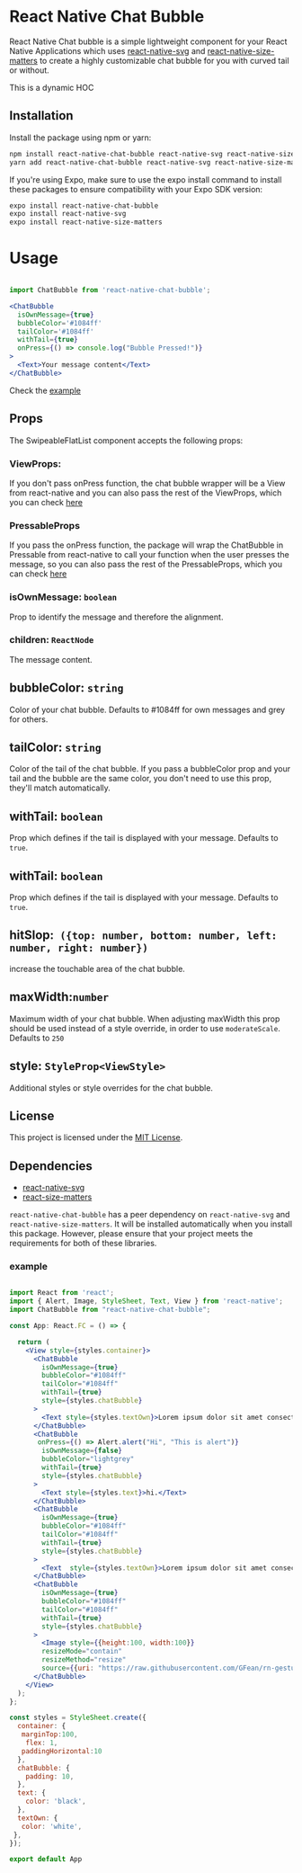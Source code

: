 # React Native Chat Bubble



React Native Chat bubble is a simple lightweight component for your React Native Applications which uses [react-native-svg](https://www.npmjs.com/package/react-native-svg) and [react-native-size-matters](https://www.npmjs.com/package/react-native-size-matters) to create a highly customizable chat bubble for you with curved tail or without.

This is a dynamic HOC 

## Installation

Install the package using npm or yarn:

```bash
npm install react-native-chat-bubble react-native-svg react-native-size-matters
yarn add react-native-chat-bubble react-native-svg react-native-size-matters

```
If you're using Expo, make sure to use the expo install command to install these packages to ensure compatibility with your Expo SDK version:

```bash
expo install react-native-chat-bubble
expo install react-native-svg
expo install react-native-size-matters

```
# Usage 

```jsx

import ChatBubble from 'react-native-chat-bubble';

<ChatBubble
  isOwnMessage={true}
  bubbleColor='#1084ff'
  tailColor='#1084ff'
  withTail={true}
  onPress={() => console.log("Bubble Pressed!")}
>
  <Text>Your message content</Text>
</ChatBubble>

```
Check the [example](#example)

## Props

The SwipeableFlatList component accepts the following props:

### ViewProps: 

If you don't pass onPress function, the chat bubble wrapper will be a View from react-native and you can also pass the rest of the ViewProps, which you can check [here](https://github.com/facebook/react-native-website/blob/main/website/versioned_docs/version-0.71/view.md)

### PressableProps

If you pass the onPress function, the package will wrap the ChatBubble in Pressable from react-native to call your function when the user presses the message, so you can also pass the rest of the PressableProps, which you can check [here](https://github.com/facebook/react-native-website/blob/main/docs/pressable.md)

### isOwnMessage: `boolean`

Prop to identify the message and therefore the alignment.

### children: `ReactNode`

The message content.

## bubbleColor: `string`
Color of your chat bubble. Defaults to #1084ff for own messages and grey for others.

## tailColor: `string`
Color of the tail of the chat bubble. If you pass a bubbleColor prop and your tail and the bubble are the same color, you don't need to use this prop, they'll match automatically.

## withTail: `boolean`
Prop which defines if the tail is displayed with your message. Defaults to `true`.

## withTail: `boolean`
Prop which defines if the tail is displayed with your message. Defaults to `true`.

## hitSlop:` ({top: number, bottom: number, left: number, right: number})`
increase the touchable area of the chat bubble.

## maxWidth:`number`
Maximum width of your chat bubble. When adjusting maxWidth this prop should be used instead of a style override, in order to use `moderateScale`. Defaults to `250`

## style: `StyleProp<ViewStyle>`
Additional styles or style overrides for the chat bubble.

## License
This project is licensed under the [MIT License](https://opensource.org/license/mit/).


## Dependencies

- [react-native-svg](https://www.npmjs.com/package/react-native-svg)
- [react-size-matters](https://www.npmjs.com/package/react-native-size-matters)


`react-native-chat-bubble` has a peer dependency on `react-native-svg` and `react-native-size-matters`. It will be installed automatically when you install this package. However, please ensure that your project meets the requirements for both of these libraries.


### example 

```jsx

import React from 'react';
import { Alert, Image, StyleSheet, Text, View } from 'react-native';
import ChatBubble from "react-native-chat-bubble";

const App: React.FC = () => {

  return (
    <View style={styles.container}>
      <ChatBubble
        isOwnMessage={true}
        bubbleColor="#1084ff"
        tailColor="#1084ff"
        withTail={true}
        style={styles.chatBubble}
      >
        <Text style={styles.textOwn}>Lorem ipsum dolor sit amet consectetur adipisicing elit. Quas atque repudiandae alias nisi aut? Ut perferendis similique non vel! Blanditiis nihil enim culpa ex numquam commodi saepe? Non, ex recusandae.</Text>
      </ChatBubble>
      <ChatBubble
       onPress={() => Alert.alert("Hi", "This is alert")}
        isOwnMessage={false}
        bubbleColor="lightgrey"
        withTail={true}
        style={styles.chatBubble}
      >
        <Text style={styles.text}>hi.</Text>
      </ChatBubble>
      <ChatBubble
        isOwnMessage={true}
        bubbleColor="#1084ff"
        tailColor="#1084ff"
        withTail={true}
        style={styles.chatBubble}
      >
        <Text  style={styles.textOwn}>Lorem ipsum dolor sit amet consectetur adipisicing elit. Quas atque repudiandae alias nisi aut? Ut perferendis similique non vel! Blanditiis nihil enim culpa ex numquam commodi saepe? Non, ex recusandae.</Text>
      </ChatBubble>
      <ChatBubble
        isOwnMessage={true}
        bubbleColor="#1084ff"
        tailColor="#1084ff"
        withTail={true}
        style={styles.chatBubble}
      >
        <Image style={{height:100, width:100}} 
        resizeMode="contain" 
        resizeMethod="resize"  
        source={{uri: "https://raw.githubusercontent.com/GFean/rn-gesture-swipeable-flatlist-example/main/assets/favicon.png"}}/>
      </ChatBubble>
    </View>
  );
};

const styles = StyleSheet.create({
  container: {
   marginTop:100,
    flex: 1,
   paddingHorizontal:10
  },
  chatBubble: {
    padding: 10,
  },
  text: {
    color: 'black',
  },
  textOwn: {
   color: 'white',
 },
});

export default App

```